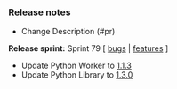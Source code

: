 ### Release notes
<!-- Please add your release notes in the following format:
- My change description (#PR)
 -->
- Change Description (#pr)

**Release sprint:** Sprint 79
[ [bugs](https://github.com/Azure/azure-functions-host/issues?q=is%3Aissue+milestone%3A%22Functions+Sprint+79%22+label%3Abug+is%3Aclosed) | [features](https://github.com/Azure/azure-functions-host/issues?q=is%3Aissue+milestone%3A%22Functions+Sprint+79%22+label%3Afeature+is%3Aclosed) ]

- Update Python Worker to [1.1.3](https://github.com/Azure/azure-functions-python-worker/releases/tag/1.1.3)
- Update Python Library to [1.3.0](https://github.com/Azure/azure-functions-python-library/releases/tag/1.3.0)
